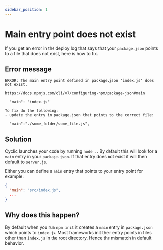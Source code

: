 ```yaml
---
sidebar_position: 1
---
```


# Main entry point does not exist

If you get an error in the deploy log that says that your `package.json` points to a file that does not exist, here is how to fix.

## Error message

```code
ERROR: The main entry point defined in package.json 'index.js' does not exist.

https://docs.npmjs.com/cli/v7/configuring-npm/package-json#main
  
  "main": "index.js"

To fix do the following:
- update the entry in package.json that points to the correct file:

  "main":"./some_folder/some_file.js", 
```

## Solution

Cyclic launches your code by running `node .`. By default this will look for a `main` entry in your `package.json`. If that entry does not exist it will then default to `server.js`.

Either you can define a `main` entry that points to your entry point for example:

```json
{
  "main": "src/index.js",
  ...
}
```

## Why does this happen?

By default when you run `npm init` it creates a `main` entry in `package.json` which points to `index.js`. Most frameworks init their entry points in files other than `index.js` in the root directory. Hence the mismatch in default behavior.
